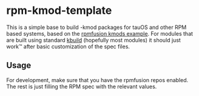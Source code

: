 # rpm-kmod-template

This is a simple base to build -kmod packages for tauOS and other RPM based systems, based on the [rpmfusion kmods example](https://rpmfusion.org/Packaging/KernelModules/Kmods2). For modules that are built using standard [kbuild](https://www.kernel.org/doc/Documentation/kbuild/modules.txt) (hopefully most modules) it should just work:tm: after basic customization of the spec files.

## Usage

For development, make sure that you have the rpmfusion repos enabled. The rest is just filling the RPM spec with the relevant values.
